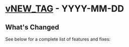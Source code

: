 # [vNEW_TAG](https://github.com/Lord-Y/rafty/releases/tag/vNEW_TAG) - YYYY-MM-DD

## What's Changed

See below for a complete list of features and fixes:
